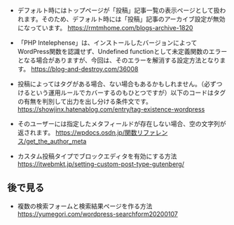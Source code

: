 
- デフォルト時にはトップページが「投稿」記事一覧の表示ページとして扱われます。そのため、デフォルト時には「投稿」記事のアーカイブ設定が無効になっています。
https://rmtmhome.com/blogs-archive-1820

- 「PHP Intelephense」は、インストールしたバージョンによってWordPress関数を認識せず、Undefined functionとして未定義関数のエラーとなる場合がありますが、今回は、そのエラーを解消する設定方法となります。
https://blog-and-destroy.com/36008

- 投稿によってはタグがある場合、ない場合もあるかもしれません。（必ずつけるという運用ルールでカバーするのもひとつですが）以下のコードはタグの有無を判別して出力を出し分ける条件文です。
https://showjinx.hatenablog.com/entry/tag-existence-wordpress

- そのユーザーには指定したメタフィールドが存在しない場合、空の文字列が返されます。
https://wpdocs.osdn.jp/関数リファレンス/get_the_author_meta

- カスタム投稿タイプでブロックエディタを有効にする方法
https://itwebmkt.jp/setting-custom-post-type-gutenberg/

## 後で見る
- 複数の検索フォームと検索結果ページを作る方法
https://yumegori.com/wordpress-searchform20200107